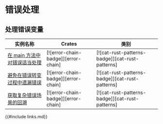 # 错误处理

<!--
> [errors.md](https://github.com/rust-lang-nursery/rust-cookbook/blob/master/src/errors.md)
> <br />
> commit 97dabe59ae705bf6a2aaebbcd1d189ec2a83f98b - 2018.07.11
-->

## 处理错误变量

| 实例名称 | Crates | 类别 |
|--------|--------|------------|
| [在 main 方法中对错误适当处理][ex-error-chain-simple-error-handling] | [![error-chain-badge]][error-chain] | [![cat-rust-patterns-badge]][cat-rust-patterns] |
| [避免在错误转变过程中遗漏错误][ex-error-chain-avoid-discarding] | [![error-chain-badge]][error-chain] | [![cat-rust-patterns-badge]][cat-rust-patterns] |
| [获取复杂错误场景的回溯][ex-error-chain-backtrace] | [![error-chain-badge]][error-chain] | [![cat-rust-patterns-badge]][cat-rust-patterns] |

[ex-error-chain-simple-error-handling]: errors/handle.md#在-main-方法中对错误适当处理
[ex-error-chain-avoid-discarding]: errors/handle.md#避免在错误转变过程中遗漏错误
[ex-error-chain-backtrace]: errors/handle.md#获取复杂错误场景的回溯

{{#include links.md}}

